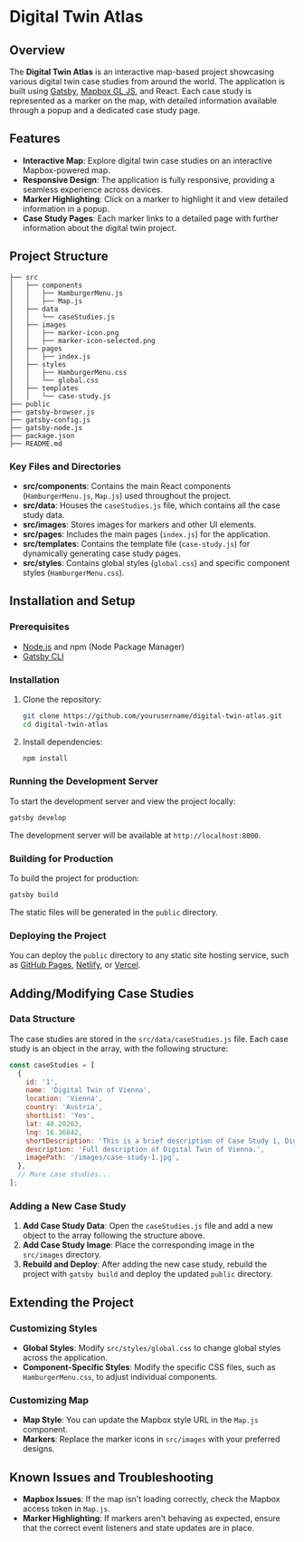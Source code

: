 # Digital Twin Atlas

## Overview

The **Digital Twin Atlas** is an interactive map-based project showcasing various digital twin case studies from around the world. The application is built using [Gatsby](https://www.gatsbyjs.com/), [Mapbox GL JS](https://docs.mapbox.com/mapbox-gl-js/api/), and React. Each case study is represented as a marker on the map, with detailed information available through a popup and a dedicated case study page.

## Features

- **Interactive Map**: Explore digital twin case studies on an interactive Mapbox-powered map.
- **Responsive Design**: The application is fully responsive, providing a seamless experience across devices.
- **Marker Highlighting**: Click on a marker to highlight it and view detailed information in a popup.
- **Case Study Pages**: Each marker links to a detailed page with further information about the digital twin project.

## Project Structure

```
├── src
│   ├── components
│   │   ├── HamburgerMenu.js
│   │   ├── Map.js
│   ├── data
│   │   └── caseStudies.js
│   ├── images
│   │   ├── marker-icon.png
│   │   ├── marker-icon-selected.png
│   ├── pages
│   │   ├── index.js
│   ├── styles
│   │   ├── HamburgerMenu.css
│   │   └── global.css
│   ├── templates
│   │   └── case-study.js
├── public
├── gatsby-browser.js
├── gatsby-config.js
├── gatsby-node.js
├── package.json
├── README.md
```

### Key Files and Directories

- **src/components**: Contains the main React components (`HamburgerMenu.js`, `Map.js`) used throughout the project.
- **src/data**: Houses the `caseStudies.js` file, which contains all the case study data.
- **src/images**: Stores images for markers and other UI elements.
- **src/pages**: Includes the main pages (`index.js`) for the application.
- **src/templates**: Contains the template file (`case-study.js`) for dynamically generating case study pages.
- **src/styles**: Contains global styles (`global.css`) and specific component styles (`HamburgerMenu.css`).

## Installation and Setup

### Prerequisites

- [Node.js](https://nodejs.org/) and npm (Node Package Manager)
- [Gatsby CLI](https://www.gatsbyjs.com/docs/reference/gatsby-cli/)

### Installation

1. Clone the repository:

   ```sh
   git clone https://github.com/yourusername/digital-twin-atlas.git
   cd digital-twin-atlas
   ```

2. Install dependencies:

   ```sh
   npm install
   ```

### Running the Development Server

To start the development server and view the project locally:

```sh
gatsby develop
```

The development server will be available at `http://localhost:8000`.

### Building for Production

To build the project for production:

```sh
gatsby build
```

The static files will be generated in the `public` directory.

### Deploying the Project

You can deploy the `public` directory to any static site hosting service, such as [GitHub Pages](https://pages.github.com/), [Netlify](https://www.netlify.com/), or [Vercel](https://vercel.com/).

## Adding/Modifying Case Studies

### Data Structure

The case studies are stored in the `src/data/caseStudies.js` file. Each case study is an object in the array, with the following structure:

```javascript
const caseStudies = [
  {
    id: '1',
    name: 'Digital Twin of Vienna',
    location: 'Vienna',
    country: 'Austria',
    shortList: 'Yes',
    lat: 48.20263,
    lng: 16.36842,
    shortDescription: 'This is a brief description of Case Study 1, Digital Twin of Vienna.',
    description: 'Full description of Digital Twin of Vienna.',
    imagePath: '/images/case-study-1.jpg',
  },
  // More case studies...
];
```

### Adding a New Case Study

1. **Add Case Study Data**: Open the `caseStudies.js` file and add a new object to the array following the structure above.
2. **Add Case Study Image**: Place the corresponding image in the `src/images` directory.
3. **Rebuild and Deploy**: After adding the new case study, rebuild the project with `gatsby build` and deploy the updated `public` directory.

## Extending the Project

### Customizing Styles

- **Global Styles**: Modify `src/styles/global.css` to change global styles across the application.
- **Component-Specific Styles**: Modify the specific CSS files, such as `HamburgerMenu.css`, to adjust individual components.

### Customizing Map

- **Map Style**: You can update the Mapbox style URL in the `Map.js` component.
- **Markers**: Replace the marker icons in `src/images` with your preferred designs.

## Known Issues and Troubleshooting

- **Mapbox Issues**: If the map isn't loading correctly, check the Mapbox access token in `Map.js`.
- **Marker Highlighting**: If markers aren't behaving as expected, ensure that the correct event listeners and state updates are in place.